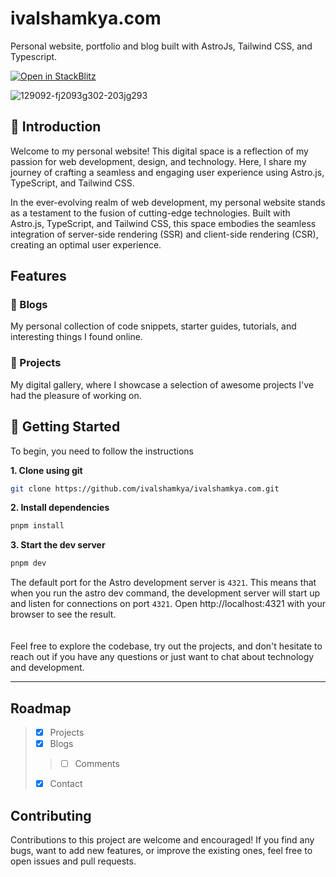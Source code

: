 # ivalshamkya.com
Personal website, portfolio and blog built with AstroJs, Tailwind CSS, and Typescript.

[![Open in StackBlitz](https://developer.stackblitz.com/img/open_in_stackblitz.svg)](https://stackblitz.com/github/ivalshamkya/ivalshamkya.com?title=Personal%20website)

![129092-fj2093g302-203jg293](https://github.com/ivalshamkya/ivalshamkya.com/assets/85030029/9cf7fe04-1e98-4aa9-b86a-8c881f762d00)

## 🙌 Introduction

Welcome to my personal website! This digital space is a reflection of my passion for web development, design, and technology. Here, I share my journey of crafting a seamless and engaging user experience using Astro.js, TypeScript, and Tailwind CSS.

In the ever-evolving realm of web development, my personal website stands as a testament to the fusion of cutting-edge technologies. Built with Astro.js, TypeScript, and Tailwind CSS, this space embodies the seamless integration of server-side rendering (SSR) and client-side rendering (CSR), creating an optimal user experience.


## Features

### 📝 Blogs
My personal collection of code snippets, starter guides, tutorials, and interesting things I found online.

### 🎨 Projects
My digital gallery, where I showcase a selection of awesome projects I've had the pleasure of working on.


## 🚀 Getting Started 
To begin, you need to follow the instructions

**1. Clone using git**
```zsh
git clone https://github.com/ivalshamkya/ivalshamkya.com.git
```
**2. Install dependencies**
```zsh
pnpm install
```
**3. Start the dev server**
```zsh
pnpm dev 
```

The default port for the Astro development server is `4321`. This means that when you run the astro dev command, the development server will start up and listen for connections on port `4321`.
Open http://localhost:4321 with your browser to see the result.
<br><br><br>
Feel free to explore the codebase, try out the projects, and don't hesitate to reach out if you have any questions or just want to chat about technology and development.

---

## Roadmap
> - [x] Projects
> - [x] Blogs
>> - [ ] Comments
> - [x] Contact 

## Contributing
Contributions to this project are welcome and encouraged! If you find any bugs, want to add new features, or improve the existing ones, feel free to open issues and pull requests.
